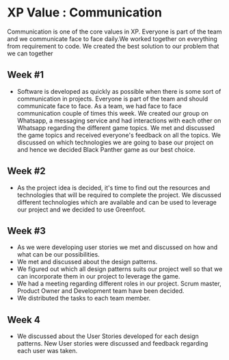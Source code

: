 # XP Value : Communication

Communication is one of the core  values in XP.
Everyone is part of the team and we communicate face to face daily.We worked together on everything from requirement to code. We created the best solution to our problem that we can together


## Week #1

* Software is developed as quickly as possible when there is some sort of communication in projects. Everyone is part of the team and should communicate face to face. As a team, we had face to face communication couple of times this week. We created our group on Whatsapp, a messaging service and had interactions with each other on Whatsapp regarding the different game topics. We met and discussed the game topics and received everyone's feedback on all the topics. We discussed on which technologies we are going to base our project on and hence we decided Black Panther game as our best choice.

## Week #2

* As the project idea is decided, it's time to find out the resources and technologies that will be required to complete the project.
We discussed different technologies which are available and can be used to leverage our project and we decided to use Greenfoot.


## Week #3

* As we were developing user stories we met and discussed on how and what can be our possibilities.
* We met and discussed about the design patterns.
* We figured out which all design patterns suits our project well so that we can incorporate them in our project to leverage the game.
* We had a meeting regarding different roles in our project. Scrum master, Product Owner and Development team have been decided.
* We distributed the tasks to each team member.

## Week 4
* We discussed about the User Stories developed for each design patterns. New User stories were discussed and feedback regarding each user was taken. 
